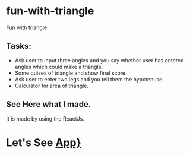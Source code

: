 # fun-with-triangle
Fun with triangle
## Tasks: 
- Ask user to input three angles and you say whether user has entered angles which could make a triangle.
- Some quizes of triangle and show final score.
- Ask user to enter two legs and you tell them the hypotenuse.
- Calculator for area of triangle.
## See Here what I made.
It is made by using the ReactJs.
# Let's See [App}](https://youthful-varahamihira-746096.netlify.app/area-of-triangle)
